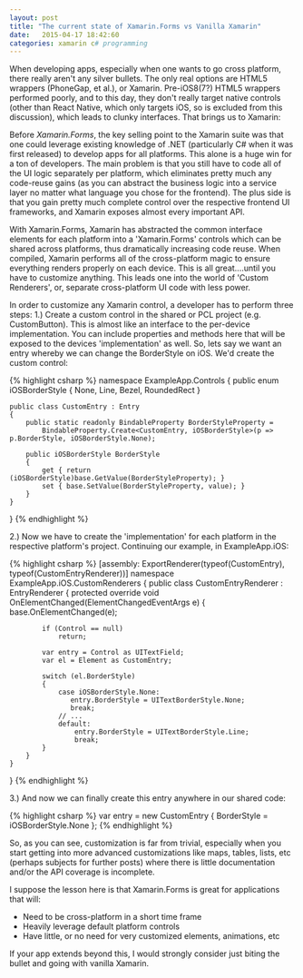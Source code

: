 ```yaml
---
layout: post
title: "The current state of Xamarin.Forms vs Vanilla Xamarin"
date:   2015-04-17 18:42:60
categories: xamarin c# programming
---
```

When developing apps, especially when one wants to go cross platform, there really aren't any silver bullets. The only real options are HTML5 wrappers (PhoneGap, et al.), or Xamarin. Pre-iOS8(7?) HTML5 wrappers performed poorly, and to this day, they don't really target native controls (other than React Native, which only targets iOS, so is excluded from this discussion), which leads to clunky interfaces. That brings us to Xamarin:

Before _Xamarin.Forms_, the key selling point to the Xamarin suite was that one could leverage existing knowledge of .NET (particularly C# when it was first released) to develop apps for all platforms. This alone is a huge win for a ton of developers. The main problem is that you still have to code all of the UI logic separately per platform, which eliminates pretty much any code-reuse gains (as you can abstract the business logic into a service layer no matter what language you chose for the frontend). The plus side is that you gain pretty much complete control over the respective frontend UI frameworks, and Xamarin exposes almost every important API.

With Xamarin.Forms, Xamarin has abstracted the common interface elements for each platform into a 'Xamarin.Forms' controls which can be shared across platforms, thus dramatically increasing code reuse. When compiled, Xamarin performs all of the cross-platform magic to ensure everything renders properly on each device. This is all great....until you have to customize anything. This leads one into the world of 'Custom Renderers', or, separate cross-platform UI code with less power.

In order to customize any Xamarin control, a developer has to perform three steps:
1.) Create a custom control in the shared or PCL project (e.g. CustomButton). This is almost like an interface to the per-device implementation. You can include properties and methods here that will be exposed to the devices 'implementation' as well. So, lets say we want an entry whereby we can change the BorderStyle on iOS. We'd create the custom control:

{% highlight csharp %}
namespace ExampleApp.Controls
{
    public enum iOSBorderStyle
    {
        None,
        Line,
        Bezel,
        RoundedRect
    }

    public class CustomEntry : Entry 
    {
        public static readonly BindableProperty BorderStyleProperty =
            BindableProperty.Create<CustomEntry, iOSBorderStyle>(p => p.BorderStyle, iOSBorderStyle.None);

        public iOSBorderStyle BorderStyle
        {
            get { return (iOSBorderStyle)base.GetValue(BorderStyleProperty); }
            set { base.SetValue(BorderStyleProperty, value); }
        }
    }
}
{% endhighlight %}

2.) Now we have to create the 'implementation' for each platform in the respective platform's project. Continuing our example, in ExampleApp.iOS:

{% highlight csharp %}
[assembly: ExportRenderer(typeof(CustomEntry), typeof(CustomEntryRenderer))]
namespace ExampleApp.iOS.CustomRenderers
{
    public class CustomEntryRenderer : EntryRenderer
    {
        protected override void OnElementChanged(ElementChangedEventArgs<Entry> e)
        {
            base.OnElementChanged(e);

            if (Control == null)
                return;

            var entry = Control as UITextField;
            var el = Element as CustomEntry;

            switch (el.BorderStyle)
            {
                case iOSBorderStyle.None:
                   entry.BorderStyle = UITextBorderStyle.None;
                   break;
                // ...
                default:
                    entry.BorderStyle = UITextBorderStyle.Line;
                    break;
            }
        }
    }
}
{% endhighlight %}

3.) And now we can finally create this entry anywhere in our shared code:

{% highlight csharp %}
var entry = new CustomEntry { BorderStyle = iOSBorderStyle.None };
{% endhighlight %}

So, as you can see, customization is far from trivial, especially when you start getting into more advanced customizations like maps, tables, lists, etc (perhaps subjects for further posts) where there is little documentation and/or the API coverage is incomplete.

I suppose the lesson here is that Xamarin.Forms is great for applications that will:
* Need to be cross-platform in a short time frame
* Heavily leverage default platform controls
* Have little, or no need for very customized elements, animations, etc

If your app extends beyond this, I would strongly consider just biting the bullet and going with vanilla Xamarin.
